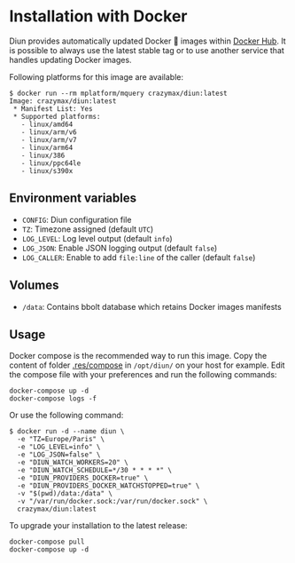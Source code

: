 # Installation with Docker

Diun provides automatically updated Docker :whale: images within [Docker Hub](https://hub.docker.com/r/crazymax/diun). It is possible to always use the latest stable tag or to use another service that handles updating Docker images.

Following platforms for this image are available:

```
$ docker run --rm mplatform/mquery crazymax/diun:latest
Image: crazymax/diun:latest
 * Manifest List: Yes
 * Supported platforms:
   - linux/amd64
   - linux/arm/v6
   - linux/arm/v7
   - linux/arm64
   - linux/386
   - linux/ppc64le
   - linux/s390x
```

## Environment variables

* `CONFIG`: Diun configuration file
* `TZ`: Timezone assigned (default `UTC`)
* `LOG_LEVEL`: Log level output (default `info`)
* `LOG_JSON`: Enable JSON logging output (default `false`)
* `LOG_CALLER`: Enable to add `file:line` of the caller (default `false`)

## Volumes

* `/data`: Contains bbolt database which retains Docker images manifests

## Usage

Docker compose is the recommended way to run this image. Copy the content of folder [.res/compose](../../.res/compose) in `/opt/diun/` on your host for example. Edit the compose file with your preferences and run the following commands:

```
docker-compose up -d
docker-compose logs -f
```

Or use the following command:

```
$ docker run -d --name diun \
  -e "TZ=Europe/Paris" \
  -e "LOG_LEVEL=info" \
  -e "LOG_JSON=false" \
  -e "DIUN_WATCH_WORKERS=20" \
  -e "DIUN_WATCH_SCHEDULE=*/30 * * * *" \
  -e "DIUN_PROVIDERS_DOCKER=true" \
  -e "DIUN_PROVIDERS_DOCKER_WATCHSTOPPED=true" \
  -v "$(pwd)/data:/data" \
  -v "/var/run/docker.sock:/var/run/docker.sock" \
  crazymax/diun:latest
```

To upgrade your installation to the latest release:

```
docker-compose pull
docker-compose up -d
```
